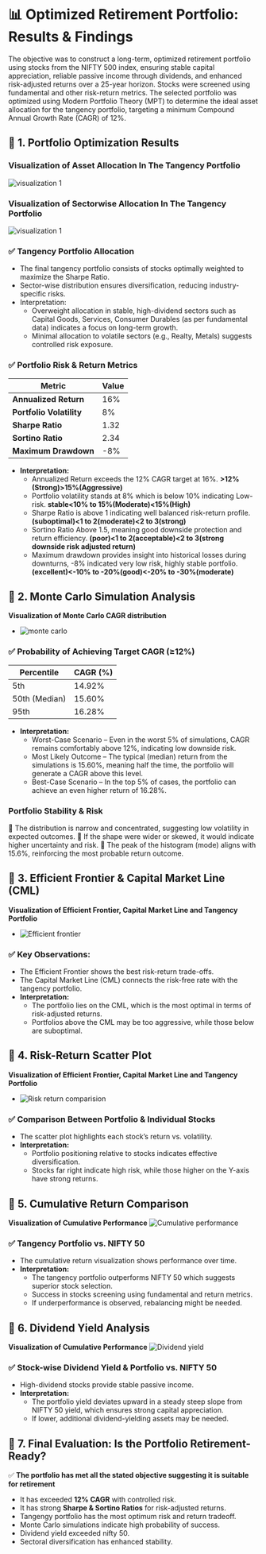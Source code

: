 # 📊 **Optimized Retirement Portfolio: Results & Findings**
The objective was to construct a long-term, optimized retirement portfolio using stocks from the NIFTY 500 index, ensuring stable capital appreciation, reliable passive income through dividends, and enhanced risk-adjusted returns over a 25-year horizon. Stocks were screened using fundamental and other risk-return metrics. The selected portfolio was optimized using Modern Portfolio Theory (MPT) to determine the ideal asset allocation for the tangency portfolio, targeting a minimum Compound Annual Growth Rate (CAGR) of 12%.
## 🔹 **1. Portfolio Optimization Results**
### Visualization of Asset Allocation In The Tangency Portfolio
![visualization 1](result/tangency_portfolio_asset_allocation.png)
### Visualization of Sectorwise Allocation In The Tangency Portfolio
![visualization 1](result/tangency_portfolio_sector_allocation.png)
### ✅ **Tangency Portfolio Allocation**
- The final tangency portfolio consists of stocks optimally weighted to maximize the Sharpe Ratio.
- Sector-wise distribution ensures diversification, reducing industry-specific risks.
- Interpretation:
  - Overweight allocation in stable, high-dividend sectors such as Capital Goods, Services, Consumer Durables (as per fundamental data) indicates a focus on long-term growth.
  - Minimal allocation to volatile sectors (e.g., Realty, Metals) suggests controlled risk exposure.

### ✅ **Portfolio Risk & Return Metrics**
| Metric                  | Value  |
|------------------------|--------|
| **Annualized Return**  | 16%    |
| **Portfolio Volatility** | 8%    |
| **Sharpe Ratio**       | 1.32     |
| **Sortino Ratio**      | 2.34     |
| **Maximum Drawdown**   | -8%    |

- **Interpretation:**
  - Annualized Return exceeds the 12% CAGR target at 16%. **>12% (Strong)>15%(Aggressive)**
  - Portfolio volatility stands at 8% which is below 10% indicating Low-risk. **stable<10% to 15%(Moderate)<15%(High)**
  - Sharpe Ratio is above 1 indicating well balanced risk-return profile. **(suboptimal)<1 to 2(moderate)<2 to 3(strong)**
  - Sortino Ratio Above 1.5, meaning good downside protection and return efficiency. **(poor)<1 to 2(acceptable)<2 to 3(strong downside risk adjusted return)**
  - Maximum drawdown provides insight into historical losses during downturns, -8% indicated very low risk, highly stable portfolio. **(excellent)<-10% to -20%(good)<-20% to -30%(moderate)**

## 🔹 **2. Monte Carlo Simulation Analysis**
**Visualization of Monte Carlo CAGR distribution**
  - ![monte carlo](result/montecarlo_interpretation.png)

### ✅ **Probability of Achieving Target CAGR (≥12%)** 
| Percentile | CAGR (%) |
|------------|----------|
| 5th       | 14.92%      |
| 50th (Median) | 15.60% |
| 95th      | 16.28%      |

- **Interpretation:**
  - Worst-Case Scenario – Even in the worst 5% of simulations, CAGR remains comfortably above 12%, indicating low downside risk.
  - Most Likely Outcome – The typical (median) return from the simulations is 15.60%, meaning half the time, the portfolio will generate a CAGR above this level.
  - Best-Case Scenario – In the top 5% of cases, the portfolio can achieve an even higher return of 16.28%.
  
### Portfolio Stability & Risk
🔹 The distribution is narrow and concentrated, suggesting low volatility in expected outcomes.
🔹 If the shape were wider or skewed, it would indicate higher uncertainty and risk.
🔹 The peak of the histogram (mode) aligns with 15.6%, reinforcing the most probable return outcome.

## 🔹 **3. Efficient Frontier & Capital Market Line (CML)**
**Visualization of Efficient Frontier, Capital Market Line and Tangency Portfolio**
  - ![Efficient frontier](result/efficient_frontier_with_tp&cml.png)
### ✅ **Key Observations:**
- The Efficient Frontier shows the best risk-return trade-offs.
- The Capital Market Line (CML) connects the risk-free rate with the tangency portfolio.
- **Interpretation:**
  - The portfolio lies on the CML, which is the most optimal in terms of risk-adjusted returns.
  - Portfolios above the CML may be too aggressive, while those below are suboptimal.

## 🔹 **4. Risk-Return Scatter Plot**
**Visualization of Efficient Frontier, Capital Market Line and Tangency Portfolio**
  - ![Risk return comparision](result/pf_vs_stk_return_scatter_plot.png)

### ✅ **Comparison Between Portfolio & Individual Stocks**
- The scatter plot highlights each stock’s return vs. volatility.
- **Interpretation:**
  - Portfolio positioning relative to stocks indicates effective diversification.
  - Stocks far right indicate high risk, while those higher on the Y-axis have strong returns.

## 🔹 **5. Cumulative Return Comparison**
**Visualization of Cumulative Performance**
![Cumulative performance](result/tangencyportfolio_vs_nifty50.png)
### ✅ **Tangency Portfolio vs. NIFTY 50**
- The cumulative return visualization shows performance over time.
- **Interpretation:**
  - The tangency portfolio outperforms NIFTY 50 which suggests superior stock selection.
  - Success in stocks screening using fundamental and return metrics.
  - If underperformance is observed, rebalancing might be needed.

## 🔹 **6. Dividend Yield Analysis**
**Visualization of Cumulative Performance**
![Dividend yield](result/div_yield_comparision.png)
### ✅ **Stock-wise Dividend Yield & Portfolio vs. NIFTY 50**
- High-dividend stocks provide stable passive income.
- **Interpretation:**
  - The portfolio yield deviates upward in a steady steep slope from NIFTY 50 yield, which ensures strong capital appreciation.
  - If lower, additional dividend-yielding assets may be needed.

## 🔹 **7. Final Evaluation: Is the Portfolio Retirement-Ready?**

✅ **The portfolio has met all the stated objective suggesting it is suitable for retirement**
- It has exceeded **12% CAGR** with controlled risk.
- It has strong **Sharpe & Sortino Ratios** for risk-adjusted returns.
- Tangengy portfolio has the most optimum risk and return tradeoff.
- Monte Carlo simulations indicate high probability of success.
- Dividend yield exceeded nifty 50.
- Sectoral diversification has enhanced stability.






